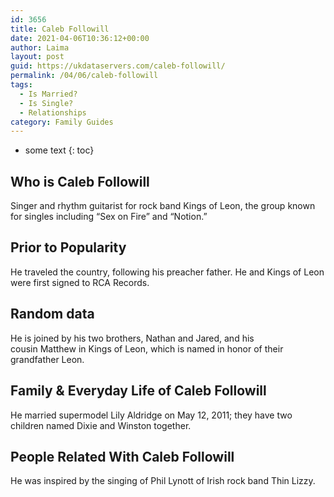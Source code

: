 ```yaml
---
id: 3656
title: Caleb Followill
date: 2021-04-06T10:36:12+00:00
author: Laima
layout: post
guid: https://ukdataservers.com/caleb-followill/
permalink: /04/06/caleb-followill
tags:
  - Is Married?
  - Is Single?
  - Relationships
category: Family Guides
---
```


* some text
{: toc}


## Who is Caleb Followill
                  
                  
                  
Singer and rhythm guitarist for rock band Kings of Leon, the group known for singles including &#8220;Sex on Fire&#8221; and &#8220;Notion.&#8221;
                  
              
            
              
            
                
                
                
## Prior to Popularity
                  
                  
                  
He traveled the country, following his preacher father. He and Kings of Leon were first signed to RCA Records.
                  
              
            
              
            
                
                
                
## Random data
                  
                  
                  
He is joined by his two brothers, Nathan and Jared, and his cousin Matthew in Kings of Leon, which is named in honor of their grandfather Leon.
                  
              
            
              
            
                
                
                
## Family & Everyday Life of Caleb Followill
                  
                  
                  
He married supermodel Lily Aldridge on May 12, 2011; they have two children named Dixie and Winston together.
                  
              
            
              
            
                
                
                
## People Related With Caleb Followill
                  
                  
                  
He was inspired by the singing of Phil Lynott of Irish rock band Thin Lizzy.
                  
              
            
              
            
                
              
            
              
              
            
            
              
            
          
          
          